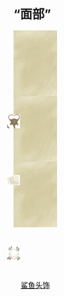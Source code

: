 # “面部”  
<div style="display:inline-block"><div class="gamedatalist" style="text-align:center;;min-height:0px;"><div class="gamecard" style="width:100px; height:150px;"><a href="GasMaskRustic.md" style="color:black"><img class="bg" decoding="async" src="Sprite/BG_SandTop.png" href="a.md" style="max-width:100px;max-height:150px;"><img decoding="async" src="Sprite/GasMask.png" class="cardimageNoBack" style="transform: translate(-50%, 0%) scale(0.2932551319648094);"><span style="font-size: 16.666666666666668px;">防毒面具</span></a></div></div><div class="gamedatalist" style="text-align:center;;min-height:0px;"><div class="gamecard" style="width:100px; height:150px;"><a href="MaskMakeshift.md" style="color:black"><img class="bg" decoding="async" src="Sprite/BG_SandTop.png" href="a.md" style="max-width:100px;max-height:150px;"><img decoding="async" src="Sprite/MakeshiftMask.png" class="cardimageNoBack" style="transform: translate(-50%, 0%) scale(0.2932551319648094);"><span style="font-size: 16.666666666666668px;">临时防毒面具</span></a></div></div><div class="gamedatalist" style="text-align:center;;min-height:0px;"><div class="gamecard" style="width:100px; height:150px;"><a href="SharkHeadpiece.md" style="color:black"><img class="bg" decoding="async" src="Sprite/BG_SandTop.png" href="a.md" style="max-width:100px;max-height:150px;"><img decoding="async" src="Sprite/SharkHeadpiece.png" class="cardimageNoBack" style="transform: translate(-50%, 0%) scale(0.2932551319648094);"><span style="font-size: 16.666666666666668px;">鲨鱼头饰</span></a></div></div></div>  
  


<script>document.title="“面部” - 卡牌生存百科 Card Survival Wiki";</script>